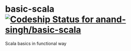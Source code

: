 # basic-scala [![Codeship Status for anand-singh/basic-scala](https://app.codeship.com/projects/143890f7-4699-4a0f-865d-23e37c9e132e/status?branch=master)](https://app.codeship.com/projects/435020)

Scala basics in functional way
